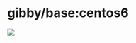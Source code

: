 gibby/base:centos6
===================
[![](https://images.microbadger.com/badges/version/gibby/base:centos6.svg)](https://microbadger.com/images/gibby/base:centos6 "Get your own version badge on microbadger.com")
